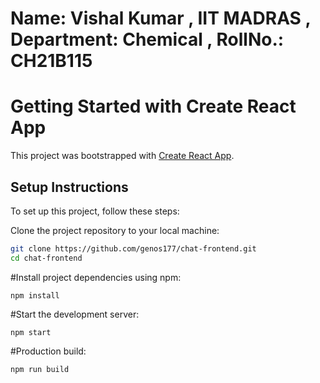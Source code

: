 # Name: Vishal Kumar ,  IIT MADRAS ,  Department: Chemical , RollNo.: CH21B115

# Getting Started with Create React App

This project was bootstrapped with [Create React App](https://github.com/facebook/create-react-app).

## Setup Instructions

To set up this project, follow these steps:

 Clone the project repository to your local machine:

   ```bash
   git clone https://github.com/genos177/chat-frontend.git
   cd chat-frontend
   ```

   #Install project dependencies using npm:
   ```
   npm install
   ```
   #Start the development server:
   ```
   npm start
   ```
   #Production build:
   ```
   npm run build
   ```

